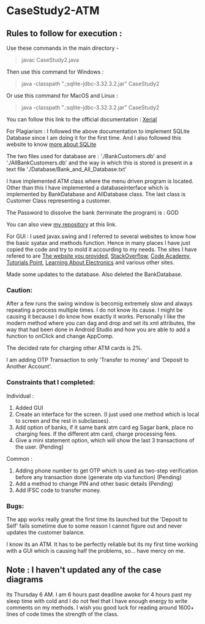 # CaseStudy2-ATM

## Rules to follow for execution : 
Use these commands in the main directory - 

>javac CaseStudy2.java


Then use this command for Windows :


>java -classpath ".;sqlite-jdbc-3.32.3.2.jar" CaseStudy2


Or use this command for MacOS and Linux :


>java -classpath ".:sqlite-jdbc-3.32.3.2.jar" CaseStudy2 


You can follow this link to the official documentation : [Xerial](https://github.com/xerial/sqlite-jdbc/blob/master/README.md)

For Plagiarism : I followed the above documentation to implement SQLite Database since I am doing it for the first time. And I also followed this website to know [more about SQLite](https://www.sqlitetutorial.net/sqlite-update/)

The two files used for database are : './BankCustomers.db' and './AllBankCustomers.db' and the way in which this is stored is present in a text file './Database/Bank_and_All_Database.txt'

I have implemented ATM class where the menu driven program is located.
Other than this I have implemented a databaseinterface which is implemented by BankDatabase and AllDatabase class.
The last class is Customer Class representing a customer.

The Password to dissolve the bank (terminate the program) is : GOD

You can also view [my repository](https://github.com/sgr98/CaseStudy2-ATM) at this link. 

For GUI : I used javax.swing and I referred to several websites to know how the basic syatax and methods function. Hence in many places I have just copied the code and try to mold it accourding to my needs. The sites I have refered to are [The website you provided](https://beginnersbook.com/2015/07/java-swing-tutorial/), [StackOverflow](https://stackoverflow.com/questions/21879243/how-to-create-on-click-event-for-buttons-in-swing), [Code Academy](https://discuss.codecademy.com/t/simple-username-password-validation-problem/304247), [Tutorials Point](https://www.tutorialspoint.com/what-is-the-use-of-setbounds-method-in-java), [Learning About Electronics](http://www.learningaboutelectronics.com/Articles/How-to-check-if-a-button-is-clicked-in-Java-swing.php#:~:text=We%20create%20a%20method%20actionPerformed,button%20is%20clicked%20using%20Java.) and various other sites.

Made some updates to the database.
Also deleted the BankDatabase.

### Caution: 
After a few runs the swing window is becomig extremely slow and always repeating a process multiple times. I do not know its cause. I might be causing it because I do know how exactly it works. Personally I like the modern method where you can dag and drop and set its xml attributes, the way that had been done in Android Studio and how you are able to add a function to onClick and change AppComp.


The decided rate for charging other ATM cards is 2%.

I am adding OTP Transaction to only 'Transfer to money' and 'Deposit to Another Account'.

### Constraints that I completed:

Individual : 
1. Added GUI
2. Create an interface for the screen. (I just used one method which is local to screen and the rest in subclasses).
3. Add option of banks, if it same bank atm card eg Sagar bank, place no charging fees. If the different atm card, charge processing fees. 
4. Give a mini statement option, which will show the last 3 transactions of the user. (Pending)

Common :
1. Adding phone number to get OTP which is used as two-step verification before any transaction
done (generate otp via function) (Pending)
2. Add a method to change PIN and other basic details (Pending)
3. Add IFSC code to transfer money.

### Bugs:
The app works really great the first time its launched but the 'Deposit to Self' fails sometime due to some reason I cannot figure out and never updates the customer balance.

I know its an ATM. It has to be perfectly reliable but its my first time working with a GUI which is causing half the problems, so... have mercy on me.

## Note : I haven't updated any of the case diagrams
Its Thursday 6 AM. I am 6 hours past deadline awoke for 4 hours past my sleep time with cold and I do not feel that I have enough energy to write comments on my methods. I wish you good luck for reading around 1600+ lines of code times the strength of the class.